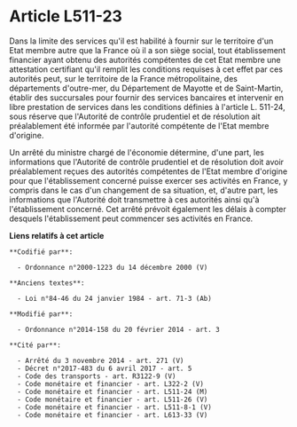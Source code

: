 # Article L511-23

Dans la limite des services qu'il est habilité à fournir sur le territoire d'un Etat membre autre que la France où il a son
siège social, tout établissement financier ayant obtenu des autorités compétentes de cet Etat membre une attestation
certifiant qu'il remplit les conditions requises à cet effet par ces autorités peut, sur le territoire de la France
métropolitaine, des départements d'outre-mer, du Département de Mayotte et de Saint-Martin, établir des succursales pour
fournir des services bancaires et intervenir en libre prestation de services dans les conditions définies à l'article L.
511-24, sous réserve que l'Autorité de contrôle prudentiel et de résolution ait préalablement été informée par l'autorité
compétente de l'Etat membre d'origine.

Un arrêté du ministre chargé de l'économie détermine, d'une part, les informations que l'Autorité de contrôle prudentiel et
de résolution doit avoir préalablement reçues des autorités compétentes de l'Etat membre d'origine pour que l'établissement
concerné puisse exercer ses activités en France, y compris dans le cas d'un changement de sa situation, et, d'autre part, les
informations que l'Autorité doit transmettre à ces autorités ainsi qu'à l'établissement concerné. Cet arrêté prévoit
également les délais à compter desquels l'établissement peut commencer ses activités en France.

**Liens relatifs à cet article**

	**Codifié par**:

	  - Ordonnance n°2000-1223 du 14 décembre 2000 (V)

	**Anciens textes**:

	  - Loi n°84-46 du 24 janvier 1984 - art. 71-3 (Ab)

	**Modifié par**:

	  - Ordonnance n°2014-158 du 20 février 2014 - art. 3

	**Cité par**:

	  - Arrêté du 3 novembre 2014 - art. 271 (V)
	  - Décret n°2017-483 du 6 avril 2017 - art. 5
	  - Code des transports - art. R3122-9 (V)
	  - Code monétaire et financier - art. L322-2 (V)
	  - Code monétaire et financier - art. L511-24 (M)
	  - Code monétaire et financier - art. L511-26 (V)
	  - Code monétaire et financier - art. L511-8-1 (V)
	  - Code monétaire et financier - art. L613-33 (V)
